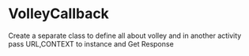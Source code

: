 # VolleyCallback
Create a separate class to define all about volley and in another activity pass URL,CONTEXT to instance and Get Response

